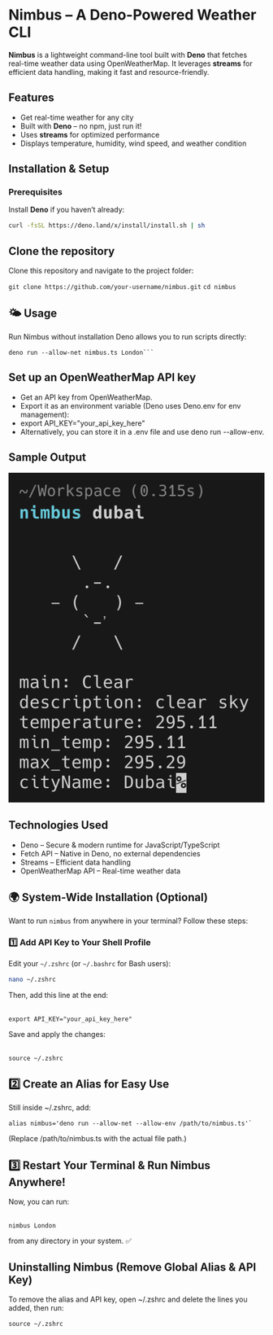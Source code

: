 # Nimbus – A Deno-Powered Weather CLI

**Nimbus** is a lightweight command-line tool built with **Deno** that fetches real-time weather data using OpenWeatherMap. It leverages **streams** for efficient data handling, making it fast and resource-friendly.

## Features

- Get real-time weather for any city
- Built with **Deno** – no npm, just run it!
- Uses **streams** for optimized performance
- Displays temperature, humidity, wind speed, and weather condition

## Installation & Setup

### **Prerequisites**

Install **Deno** if you haven’t already:

```sh
curl -fsSL https://deno.land/x/install/install.sh | sh
```

## Clone the repository

Clone this repository and navigate to the project folder:

`git clone https://github.com/your-username/nimbus.git`
`cd nimbus`

## 🌤️ Usage

Run Nimbus without installation
Deno allows you to run scripts directly:

````deno run --allow-net nimbus.ts <city-name>
deno run --allow-net nimbus.ts London```
````

## Set up an OpenWeatherMap API key

- Get an API key from OpenWeatherMap.
- Export it as an environment variable (Deno uses Deno.env for env management):
- export API_KEY="your_api_key_here"
- Alternatively, you can store it in a .env file and use deno run --allow-env.

## Sample Output

![alt text](assets/sunny.png)

## Technologies Used

- Deno – Secure & modern runtime for JavaScript/TypeScript
- Fetch API – Native in Deno, no external dependencies
- Streams – Efficient data handling
- OpenWeatherMap API – Real-time weather data

## 🌍 System-Wide Installation (Optional)

Want to run `nimbus` from anywhere in your terminal? Follow these steps:

### 1️⃣ **Add API Key to Your Shell Profile**

Edit your `~/.zshrc` (or `~/.bashrc` for Bash users):

```sh
nano ~/.zshrc
```

Then, add this line at the end:

```

export API_KEY="your_api_key_here"
```

Save and apply the changes:

```

source ~/.zshrc

```

## 2️⃣ Create an Alias for Easy Use

Still inside ~/.zshrc, add:

```
alias nimbus='deno run --allow-net --allow-env /path/to/nimbus.ts'`
```

(Replace /path/to/nimbus.ts with the actual file path.)

## 3️⃣ Restart Your Terminal & Run Nimbus Anywhere!

Now, you can run:

```

nimbus London

```

from any directory in your system. ✅

## Uninstalling Nimbus (Remove Global Alias & API Key)

To remove the alias and API key, open ~/.zshrc and delete the lines you added, then run:

```
source ~/.zshrc
```
